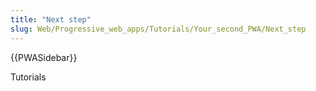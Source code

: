 ```yaml
---
title: "Next step"
slug: Web/Progressive_web_apps/Tutorials/Your_second_PWA/Next_step
---
```


{{PWASidebar}}

Tutorials
